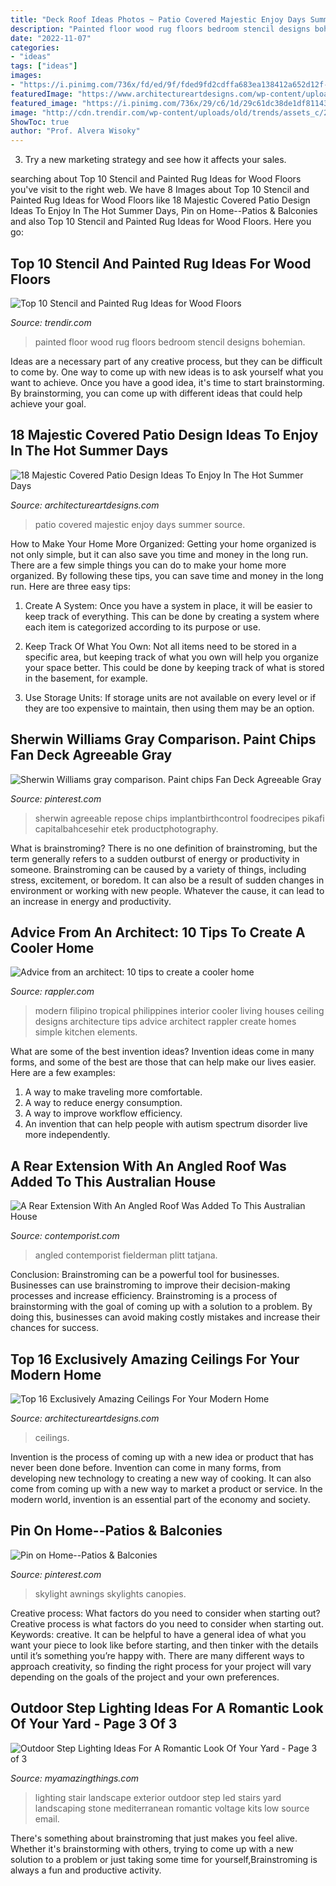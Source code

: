 ```yaml
---
title: "Deck Roof Ideas Photos ~ Patio Covered Majestic Enjoy Days Summer Source"
description: "Painted floor wood rug floors bedroom stencil designs bohemian"
date: "2022-11-07"
categories:
- "ideas"
tags: ["ideas"]
images:
- "https://i.pinimg.com/736x/fd/ed/9f/fded9fd2cdffa683ea138412a652d12f--metal-pergola-skylights.jpg"
featuredImage: "https://www.architectureartdesigns.com/wp-content/uploads/2015/10/541.jpg"
featured_image: "https://i.pinimg.com/736x/29/c6/1d/29c61dc38de1df8114355079fe72a0a9.jpg"
image: "http://cdn.trendir.com/wp-content/uploads/old/trends/assets_c/2015/08/bohemian-rug-painted-on-bedroom-floor-thumb-autox841-55613.jpg"
ShowToc: true
author: "Prof. Alvera Wisoky"
---
```



3. Try a new marketing strategy and see how it affects your sales.

	

		
searching about Top 10 Stencil and Painted Rug Ideas for Wood Floors you've visit to the right web. We have 8 Images about Top 10 Stencil and Painted Rug Ideas for Wood Floors like 18 Majestic Covered Patio Design Ideas To Enjoy In The Hot Summer Days, Pin on Home--Patios &amp; Balconies and also Top 10 Stencil and Painted Rug Ideas for Wood Floors. Here you go:
		
    
## Top 10 Stencil And Painted Rug Ideas For Wood Floors

<img loading=lazy src="http://cdn.trendir.com/wp-content/uploads/old/trends/assets_c/2015/08/bohemian-rug-painted-on-bedroom-floor-thumb-autox841-55613.jpg" onerror="this.onerror=null;this.src='https://tse3.mm.bing.net/th?id=OIP.C8gvn_5qeb-Bgj-gy7JEXQHaJ5&amp;pid=15.1';" alt="Top 10 Stencil and Painted Rug Ideas for Wood Floors">

_Source: trendir.com_

>painted floor wood rug floors bedroom stencil designs bohemian. 

	

Ideas are a necessary part of any creative process, but they can be difficult to come by. One way to come up with new ideas is to ask yourself what you want to achieve. Once you have a good idea, it's time to start brainstorming. By brainstorming, you can come up with different ideas that could help achieve your goal.

    
## 18 Majestic Covered Patio Design Ideas To Enjoy In The Hot Summer Days

<img loading=lazy src="https://www.architectureartdesigns.com/wp-content/uploads/2015/04/245.jpg" onerror="this.onerror=null;this.src='https://tse2.mm.bing.net/th?id=OIP.bnvKc0EmWw_6SK7HlLWCJQAAAA&amp;pid=15.1';" alt="18 Majestic Covered Patio Design Ideas To Enjoy In The Hot Summer Days">

_Source: architectureartdesigns.com_

>patio covered majestic enjoy days summer source. 

	

How to Make Your Home More Organized: Getting your home organized is not only simple, but it can also save you time and money in the long run.
There are a few simple things you can do to make your home more organized. By following these tips, you can save time and money in the long run. Here are three easy tips:
1. Create A System: Once you have a system in place, it will be easier to keep track of everything. This can be done by creating a system where each item is categorized according to its purpose or use.

2. Keep Track Of What You Own: Not all items need to be stored in a specific area, but keeping track of what you own will help you organize your space better. This could be done by keeping track of what is stored in the basement, for example.

3. Use Storage Units: If storage units are not available on every level or if they are too expensive to maintain, then using them may be an option.

    
## Sherwin Williams Gray Comparison. Paint Chips Fan Deck Agreeable Gray

<img loading=lazy src="https://i.pinimg.com/736x/29/c6/1d/29c61dc38de1df8114355079fe72a0a9.jpg" onerror="this.onerror=null;this.src='https://tse3.mm.bing.net/th?id=OIP.I0DGf69dzW9qHxDidAmtGgHaJ3&amp;pid=15.1';" alt="Sherwin Williams gray comparison. Paint chips Fan Deck Agreeable Gray">

_Source: pinterest.com_

>sherwin agreeable repose chips implantbirthcontrol foodrecipes pikafi capitalbahcesehir etek productphotography. 

	

What is brainstroming?
There is no one definition of brainstroming, but the term generally refers to a sudden outburst of energy or productivity in someone. Brainstroming can be caused by a variety of things, including stress, excitement, or boredom. It can also be a result of sudden changes in environment or working with new people. Whatever the cause, it can lead to an increase in energy and productivity.

    
## Advice From An Architect: 10 Tips To Create A Cooler Home

<img loading=lazy src="https://assets.rappler.com/1B37BC229AEF4A30A2233F5185196164/img/D76470A219B04640BBFE967A5A344423/20160211-Cooler_Homes-004.jpg" onerror="this.onerror=null;this.src='https://tse4.mm.bing.net/th?id=OIP.0gxLa_hHFX7N8zKPUcQhfQHaLH&amp;pid=15.1';" alt="Advice from an architect: 10 tips to create a cooler home">

_Source: rappler.com_

>modern filipino tropical philippines interior cooler living houses ceiling designs architecture tips advice architect rappler create homes simple kitchen elements. 

	

What are some of the best invention ideas?
Invention ideas come in many forms, and some of the best are those that can help make our lives easier. Here are a few examples: 
1. A way to make traveling more comfortable. 
2. A way to reduce energy consumption. 
3. A way to improve workflow efficiency. 
4. An invention that can help people with autism spectrum disorder live more independently.

    
## A Rear Extension With An Angled Roof Was Added To This Australian House

<img loading=lazy src="https://www.contemporist.com/wp-content/uploads/2017/10/modern-house-extension-architecture-241017-751-02.jpg" onerror="this.onerror=null;this.src='https://tse3.mm.bing.net/th?id=OIP.iur3dFaUOsZHLccuyWM-QgHaQI&amp;pid=15.1';" alt="A Rear Extension With An Angled Roof Was Added To This Australian House">

_Source: contemporist.com_

>angled contemporist fielderman plitt tatjana. 

	

Conclusion: Brainstroming can be a powerful tool for businesses.
Businesses can use brainstroming to improve their decision-making processes and increase efficiency. Brainstroming is a process of brainstorming with the goal of coming up with a solution to a problem. By doing this, businesses can avoid making costly mistakes and increase their chances for success.

    
## Top 16 Exclusively Amazing Ceilings For Your Modern Home

<img loading=lazy src="https://www.architectureartdesigns.com/wp-content/uploads/2015/10/541.jpg" onerror="this.onerror=null;this.src='https://tse2.mm.bing.net/th?id=OIP.9Are0gPuk0myqOvFzs2QtQHaFV&amp;pid=15.1';" alt="Top 16 Exclusively Amazing Ceilings For Your Modern Home">

_Source: architectureartdesigns.com_

>ceilings. 

	

Invention is the process of coming up with a new idea or product that has never been done before. Invention can come in many forms, from developing new technology to creating a new way of cooking. It can also come from coming up with a new way to market a product or service. In the modern world, invention is an essential part of the economy and society.

    
## Pin On Home--Patios &amp; Balconies

<img loading=lazy src="https://i.pinimg.com/736x/fd/ed/9f/fded9fd2cdffa683ea138412a652d12f--metal-pergola-skylights.jpg" onerror="this.onerror=null;this.src='https://tse3.mm.bing.net/th?id=OIP.QQK0jCd9wfg6Pghzh1ea_gHaJ6&amp;pid=15.1';" alt="Pin on Home--Patios &amp; Balconies">

_Source: pinterest.com_

>skylight awnings skylights canopies. 

	

Creative process: What factors do you need to consider when starting out?
Creative process is what factors do you need to consider when starting out. Keywords: creative. It can be helpful to have a general idea of what you want your piece to look like before starting, and then tinker with the details until it’s something you’re happy with. There are many different ways to approach creativity, so finding the right process for your project will vary depending on the goals of the project and your own preferences.

    
## Outdoor Step Lighting Ideas For A Romantic Look Of Your Yard - Page 3 Of 3

<img loading=lazy src="https://myamazingthings.com/wp-content/uploads/2017/03/mediterranean-landscape.jpg" onerror="this.onerror=null;this.src='https://tse3.mm.bing.net/th?id=OIP.jm899ICtGZfzGAhm4Gx7TgHaJ3&amp;pid=15.1';" alt="Outdoor Step Lighting Ideas For A Romantic Look Of Your Yard - Page 3 of 3">

_Source: myamazingthings.com_

>lighting stair landscape exterior outdoor step led stairs yard landscaping stone mediterranean romantic voltage kits low source email. 

	

There's something about brainstroming that just makes you feel alive. Whether it's brainstorming with others, trying to come up with a new solution to a problem or just taking some time for yourself,Brainstroming is always a fun and productive activity.

